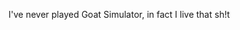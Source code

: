 
I've never played Goat Simulator, in fact I live that sh!t

<!---
JunHua35/JunHua35 is a ✨ special ✨ repository because its `README.md` (this file) appears on your GitHub profile.
You can click the Preview link to take a look at your changes.
--->
